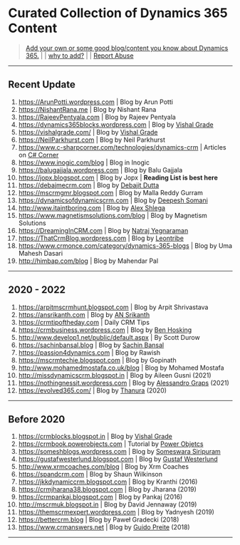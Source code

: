 # Curated Collection of Dynamics 365 Content

> [Add your own or some good blog/content you know about Dynamics 365.](add.md) | | [why to add?](why.md) | | [Report Abuse](https://github.com/AshV/awesome-dynamics365-blogs/issues/new)
---
## Recent Update
1. https://ArunPotti.wordpress.com | Blog by Arun Potti
1. https://NishantRana.me | Blog by Nishant Rana
1. https://RajeevPentyala.com | Blog by Rajeev Pentyala
1. https://dynamics365blocks.wordpress.com | Blog by [Vishal Grade](https://www.linkedin.com/in/dynamics365blocks/)
1. https://vishalgrade.com/ | Blog by [Vishal Grade](https://www.linkedin.com/in/dynamics365blocks/)
1. https://NeilParkhurst.com | Blog by Neil Parkhurst
1. https://www.c-sharpcorner.com/technologies/dynamics-crm | Articles on [C# Corner](https://www.c-sharpcorner.com)
1. https://www.inogic.com/blog | Blog in Inogic
1. https://balugajjala.wordpress.com | Blog by Balu Gajjala
1. https://jopx.blogspot.com | Blog by Jopx | **Reading List is best here**
1. https://debajmecrm.com | Blog by [Debajit Dutta](https://www.linkedin.com/in/debajdu/)
1. https://mscrmgmr.blogspot.com | Blog by Malla Reddy Gurram
1. https://dynamicsofdynamicscrm.com | Blog by [Deepesh Somani](https://www.linkedin.com/in/deepesh-somani-00296932/)
1. http://www.itaintboring.com | Blog by [Alex Shlega](https://www.linkedin.com/in/alexandershlega/)
1. https://www.magnetismsolutions.com/blog | Blog by Magnetism Solutions
1. https://DreamingInCRM.com | Blog by [Natraj Yegnaraman](https://www.linkedin.com/in/natrajyegnaraman/)
1. https://ThatCrmBlog.wordpress.com | Blog by [Leontribe](https://twitter.com/leontribe)
1. https://www.crmonce.com/category/dynamics-365-blogs | Blog by Uma Mahesh Dasari
1. http://himbap.com/blog | Blog by Mahendar Pal
---
## 2020 - 2022
1. https://arpitmscrmhunt.blogspot.com | Blog by Arpit Shrivastava
1. https://ansrikanth.com | Blog by [AN Srikanth](https://www.linkedin.com/in/nagasrikanthalluri/)
1. https://crmtipoftheday.com | Daily CRM Tips 
1. https://crmbusiness.wordpress.com | Blog by [Ben Hosking](https://www.linkedin.com/in/benhosking/)
1. http://www.develop1.net/public/default.aspx | By Scott Durow
1. https://sachinbansal.blog | Blog by [Sachin Bansal](https://www.linkedin.com/in/bansal111089/)
1. https://passion4dynamics.com | Blog by Rawish
1. https://mscrmtechie.blogspot.com | Blog by Gopinath
1. http://www.mohamedmostafa.co.uk/blog | Blog by Mohamed Mostafa
1. http://missdynamicscrm.blogspot.in | Blog by Aileen Gusni (2021)
1. https://nothingnessit.wordpress.com | Blog by [Alessandro Graps](https://www.linkedin.com/in/alessandrograps/) (2021)
1. https://evolved365.com/ | Blog by [Thanura](https://www.linkedin.com/in/thanura-wijesiriwardena-5b269920/) (2020)
---
## Before 2020
1. https://crmblocks.blogspot.in | Blog by [Vishal Grade](https://www.linkedin.com/in/dynamics365blocks/)
1. https://crmbook.powerobjects.com | Tutorial by [Power Objetcs](https://powerobjects.com/)
1. https://someshblogs.wordpress.com | Blog by [Someswara Siripuram](https://www.linkedin.com/in/someswara-siripuram-127b3644/)
1. https://gustafwesterlund.blogspot.com | Blog by [Gustaf Westerlund](https://www.linkedin.com/in/gustafwesterlund/)
1. http://www.xrmcoaches.com/blog | Blog by Xrm Coaches
1. https://spandcrm.com | Blog by Shaun Wilkinson
1. https://jkkdynamiccrm.blogspot.com | Blog by Kranthi (2016)
1. https://crmjharana38.blogspot.com | Blog by Jharana (2019)
1. https://crmpankaj.blogspot.com | Blog by Pankaj (2016)
1. http://mscrmuk.blogspot.in | Blog by David Jennaway (2019)
1. https://themscrmexpert.wordpress.com | Blog by Yadnyesh (2019)
1. https://bettercrm.blog | Blog by Paweł Gradecki (2018)
1. https://www.crmanswers.net | Blog by [Guido Preite](https://www.linkedin.com/in/guidopreite) (2018)
---

